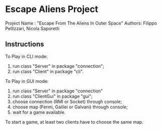 # Escape Aliens Project

Project Name : "Escape From The Aliens In Outer Space"
Authors: Filippo Pellizzari, Nicola Saporetti

## Instructions

To Play in CLI mode:
1. run class "Server" in package "connection";
2. run class "Client" in package "cli".

To Play in GUI mode: 
1. run class "Server" in package "connection" 
2. run class "ClientGui" in package "gui";
3. choose connection (RMI or Socket) through console;
4. choose map (Fermi, Galilei or Galvani) through console;
5. wait for a game available.

To start a game, at least two clients have to choose the same map.
 


